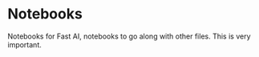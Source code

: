 # Notebooks
Notebooks for Fast AI, notebooks to go along with other files. This is very important.

